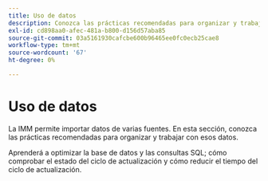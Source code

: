 ```yaml
---
title: Uso de datos
description: Conozca las prácticas recomendadas para organizar y trabajar con esos datos.
exl-id: cd898aa0-afec-481a-b800-d156d57aba85
source-git-commit: 03a5161930cafcbe600b96465ee0fc0ecb25cae8
workflow-type: tm+mt
source-wordcount: '67'
ht-degree: 0%

---
```


# Uso de datos

La IMM permite importar datos de varias fuentes. En esta sección, conozca las prácticas recomendadas para organizar y trabajar con esos datos.

Aprenderá a optimizar la base de datos y las consultas SQL; cómo comprobar el estado del ciclo de actualización y cómo reducir el tiempo del ciclo de actualización.
